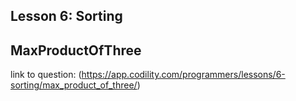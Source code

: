 ## Lesson 6: Sorting
## MaxProductOfThree
link to question: (https://app.codility.com/programmers/lessons/6-sorting/max_product_of_three/)
